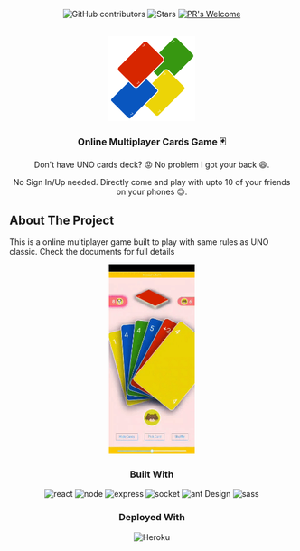 <div align="center">

![GitHub contributors](https://img.shields.io/github/contributors/Serjeel-Ranjan-911/UNOGame?style=for-the-badge)
![Stars](https://img.shields.io/github/stars/Serjeel-Ranjan-911/UNOGame?style=for-the-badge)
[![PR's Welcome](https://img.shields.io/badge/PRs-welcome-yellow.svg?style=for-the-badge)](http://makeapullrequest.com)

</div>

<!-- PROJECT LOGO -->
<br />
<div align="center">
    <img src="./Extra/logo512.png" alt="logo" height="150">

  <h3 align="center">Online Multiplayer Cards Game 🃏</h3>
  
  <p align="center">
    Don't have UNO cards deck? 😟 No problem I got your back 😄. 
  </p>
    
  <p align="center">
    No Sign In/Up needed. Directly come and play with upto 10 of your friends on your phones 😍.
  </p>
</div>

<!-- ABOUT THE PROJECT -->

## About The Project

This is a online multiplayer game built to play with same rules as UNO classic. Check the documents for full details

<p align="center"> 
    <img width="30%" src="./Extra/screenrecord.gif" alt="screen recording">
</p>

<h3 align="center">Built With</h3>

<p align="center"> 
    <img src="https://img.shields.io/badge/react-%2320232a.svg?style=for-the-badge&logo=react&logoColor=%2361DAFB" alt="react">
    <img src="https://img.shields.io/badge/node.js-6DA55F?style=for-the-badge&logo=node.js&logoColor=white" alt="node">
    <img src="https://img.shields.io/badge/express.js-%23404d59.svg?style=for-the-badge&logo=express&logoColor=%2361DAFB" alt="express">
    <img src="https://img.shields.io/badge/Socket.io-black?style=for-the-badge&logo=socket.io&badgeColor=010101" alt="socket">
    <img src="https://img.shields.io/badge/-AntDesign-%230170FE?style=for-the-badge&logo=ant-design&logoColor=white" alt="ant Design">
    <img src="https://img.shields.io/badge/SASS-hotpink.svg?style=for-the-badge&logo=SASS&logoColor=white" alt="sass">
</p>

<h3 align="center">Deployed With</h3>

<p align="center">
<img src="https://img.shields.io/badge/heroku-%23430098.svg?style=for-the-badge&logo=heroku&logoColor=white" alt="Heroku">

</p>
